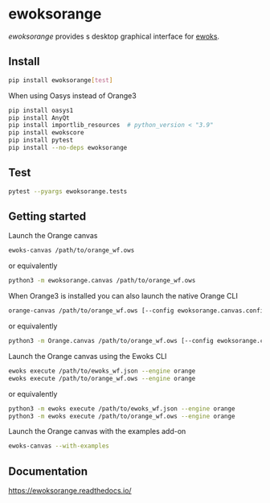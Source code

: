 # ewoksorange

*ewoksorange* provides s desktop graphical interface for [ewoks](https://ewoks.readthedocs.io/).

## Install

```bash
pip install ewoksorange[test]
```

When using Oasys instead of Orange3

```bash
pip install oasys1
pip install AnyQt
pip install importlib_resources  # python_version < "3.9"
pip install ewokscore
pip install pytest
pip install --no-deps ewoksorange
```

## Test

```bash
pytest --pyargs ewoksorange.tests
```

## Getting started

Launch the Orange canvas

```bash
ewoks-canvas /path/to/orange_wf.ows
```

or equivalently

```bash
python3 -m ewoksorange.canvas /path/to/orange_wf.ows
```

When Orange3 is installed you can also launch the native Orange CLI

```bash
orange-canvas /path/to/orange_wf.ows [--config ewoksorange.canvas.config.Config]
```

or equivalently

```bash
python3 -m Orange.canvas /path/to/orange_wf.ows [--config ewoksorange.canvas.config.Config]
```

Launch the Orange canvas using the Ewoks CLI

```bash
ewoks execute /path/to/ewoks_wf.json --engine orange
ewoks execute /path/to/orange_wf.ows --engine orange
```

or equivalently

```bash
python3 -m ewoks execute /path/to/ewoks_wf.json --engine orange
python3 -m ewoks execute /path/to/orange_wf.ows --engine orange
```

Launch the Orange canvas with the examples add-on

```bash
ewoks-canvas --with-examples
```

## Documentation

https://ewoksorange.readthedocs.io/
